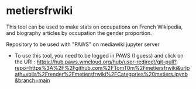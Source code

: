 # metiersfrwiki


This tool can be used to make stats on occupations on French Wikipedia, and biography articles by occupation the gender proportion.

Repository to be used with "PAWS" on mediawiki jupyter server

* To use this tool, you need to be logged in PAWS (I guess) and click on the URI : https://hub.paws.wmcloud.org/hub/user-redirect/git-pull?repo=https%3A%2F%2Fgithub.com%2FTomT0m%2Fmetiersfrwiki&urlpath=voila%2Frender%2Fmetiersfrwiki%2FCategories%20metiers.ipynb&branch=main
